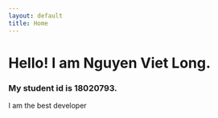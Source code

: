 ```yaml
---
layout: default
title: Home
---
```


<h1>Hello! I am Nguyen Viet Long.</h1>
<h3>My student id is 18020793.</h3>
<p>I am the best developer</p>
